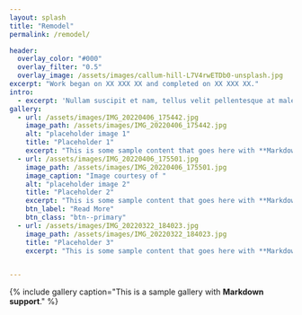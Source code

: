```yaml
---
layout: splash
title: "Remodel"
permalink: /remodel/

header:
  overlay_color: "#000"
  overlay_filter: "0.5"
  overlay_image: /assets/images/callum-hill-L7V4rwETDb0-unsplash.jpg
excerpt: "Work began on XX XXX XX and completed on XX XXX XX."
intro: 
  - excerpt: 'Nullam suscipit et nam, tellus velit pellentesque at malesuada, enim eaque. Quis nulla, netus tempor in diam gravida tincidunt, *proin faucibus* voluptate felis id sollicitudin. Centered with `type="center"`'
gallery:
  - url: /assets/images/IMG_20220406_175442.jpg
    image_path: /assets/images/IMG_20220406_175442.jpg
    alt: "placeholder image 1"
    title: "Placeholder 1"
    excerpt: "This is some sample content that goes here with **Markdown** formatting."
  - url: /assets/images/IMG_20220406_175501.jpg
    image_path: /assets/images/IMG_20220406_175501.jpg
    image_caption: "Image courtesy of "
    alt: "placeholder image 2"
    title: "Placeholder 2"
    excerpt: "This is some sample content that goes here with **Markdown** formatting."
    btn_label: "Read More"
    btn_class: "btn--primary"
  - url: /assets/images/IMG_20220322_184023.jpg
    image_path: /assets/images/IMG_20220322_184023.jpg
    title: "Placeholder 3"
    excerpt: "This is some sample content that goes here with **Markdown** formatting."


---
```


{% include gallery caption="This is a sample gallery with **Markdown support**." %}



<!-- ![](/assets/images/IMG_20220527_212249.jpg) -->